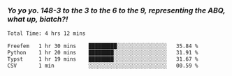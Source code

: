 ### ***Yo yo yo. 148-3 to the 3 to the 6 to the 9, representing the ABQ, what up, biatch?!***

<!--START_SECTION:waka-->

```txt
Total Time: 4 hrs 12 mins

Freefem   1 hr 30 mins    █████████░░░░░░░░░░░░░░░░   35.84 %
Python    1 hr 20 mins    ████████░░░░░░░░░░░░░░░░░   31.91 %
Typst     1 hr 19 mins    ████████░░░░░░░░░░░░░░░░░   31.67 %
CSV       1 min           ░░░░░░░░░░░░░░░░░░░░░░░░░   00.59 %
```

<!--END_SECTION:waka-->

<!--
**AJMC2002/AJMC2002** is a ✨ _special_ ✨ repository because its `README.md` (this file) appears on your GitHub profile.

Here are some ideas to get you started:

- 🔭 I’m currently working on ...
- 🌱 I’m currently learning ...
- 👯 I’m looking to collaborate on ...
- 🤔 I’m looking for help with ...
- 💬 Ask me about ...
- 📫 How to reach me: ...
- 😄 Pronouns: ...
- ⚡ Fun fact: ...
-->
